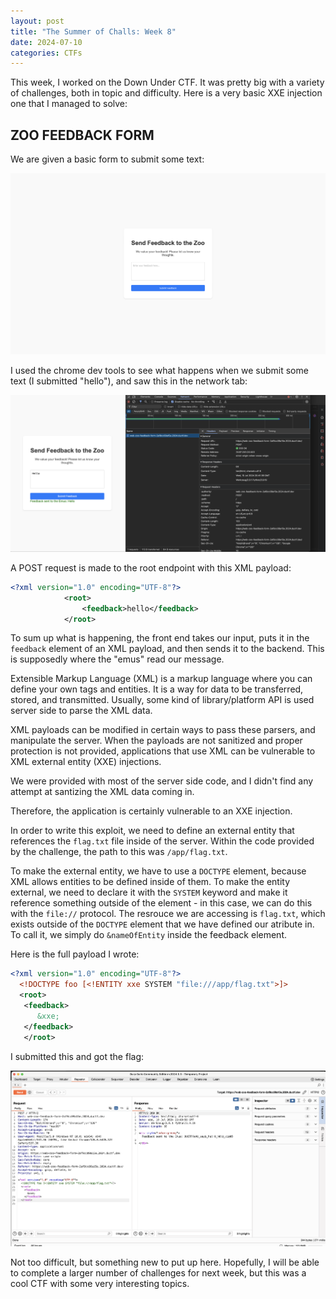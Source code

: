 ```yaml
---
layout: post
title: "The Summer of Challs: Week 8"
date: 2024-07-10
categories: CTFs
---
```


This week, I worked on the Down Under CTF. It was pretty big with a variety of challenges, both in topic and difficulty. Here is a very basic XXE injection one that I managed to solve:


## ZOO FEEDBACK FORM

We are given a basic form to submit some text:

![Zoo Feedback](/assets/ZooFeedback.jpg)

I used the chrome dev tools to see what happens when we submit some text (I submitted "hello"), and saw this in the network tab:

![Zoo Feedback](/assets/ZooFeedbackPayload.jpg)

A POST request is made to the root endpoint with this XML payload:

```XML
<?xml version="1.0" encoding="UTF-8"?>
            <root>
                <feedback>hello</feedback>
            </root>
```

To sum up what is happening, the front end takes our input, puts it in the `feedback` element of an XML payload, and then sends it to the backend. This is supposedly where the "emus" read our message.

Extensible Markup Language (XML) is a markup language where you can define your own tags and entities. It is a way for data to be transferred, stored, and transmitted. Usually, some kind of library/platform API is used server side to parse the XML data.

XML payloads can be modified in certain ways to pass these parsers, and manipulate the server. When the payloads are not sanitized and proper protection is not provided, applications that use XML can be vulnerable to XML external entity (XXE) injections.

We were provided with most of the server side code, and I didn't find any attempt at santizing the XML data coming in. 

Therefore, the application is certainly vulnerable to an XXE injection.

In order to write this exploit, we need to define an external entity that references the `flag.txt` file inside of the server. Within the code provided by the challenge, the path to this was `/app/flag.txt`.

To make the external entity, we have to use a `DOCTYPE` element, because XML allows  entities to be defined inside of them. To make the entity external, we need to declare it with the `SYSTEM` keyword and make it reference something outside of the element - in this case, we can do this with the `file://` protocol. The resrouce we are accessing is `flag.txt`, which exists outside of the `DOCTYPE` element that we have defined our atribute in. To call it, we simply do `&nameOfEntity` inside the feedback element. 

Here is the full payload I wrote:
```XML
<?xml version="1.0" encoding="UTF-8"?>
  <!DOCTYPE foo [<!ENTITY xxe SYSTEM "file:///app/flag.txt">]>
  <root>
   <feedback>
      &xxe;
   </feedback>
   </root>
```

I submitted this and got the flag:

![Zoo Feedback](/assets/ZooFeedbackFlag.jpg)

Not too difficult, but something new to put up here. Hopefully, I will be able to complete a larger number of challenges for next week, but this was a cool CTF with some very interesting topics. 
